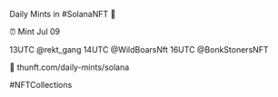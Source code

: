 Daily Mints in #SolanaNFT 🚀

⏰ Mint Jul 09

13UTC @rekt_gang
14UTC @WildBoarsNft
16UTC @BonkStonersNFT

🔗 thunft.com/daily-mints/solana

#NFTCollections